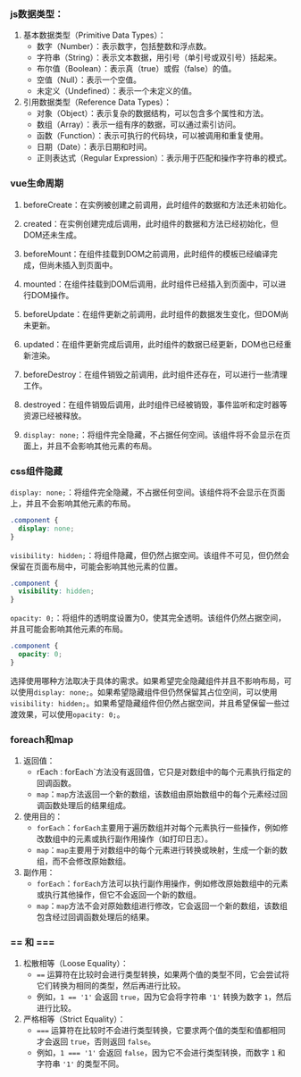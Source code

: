 ### js数据类型：

1. 基本数据类型（Primitive Data Types）：
   - 数字（Number）：表示数字，包括整数和浮点数。
   - 字符串（String）：表示文本数据，用引号（单引号或双引号）括起来。
   - 布尔值（Boolean）：表示真（true）或假（false）的值。
   - 空值（Null）：表示一个空值。
   - 未定义（Undefined）：表示一个未定义的值。
2. 引用数据类型（Reference Data Types）：
   - 对象（Object）：表示复杂的数据结构，可以包含多个属性和方法。
   - 数组（Array）：表示一组有序的数据，可以通过索引访问。
   - 函数（Function）：表示可执行的代码块，可以被调用和重复使用。
   - 日期（Date）：表示日期和时间。
   - 正则表达式（Regular Expression）：表示用于匹配和操作字符串的模式。

### vue生命周期

1. beforeCreate：在实例被创建之前调用，此时组件的数据和方法还未初始化。
2. created：在实例创建完成后调用，此时组件的数据和方法已经初始化，但DOM还未生成。
3. beforeMount：在组件挂载到DOM之前调用，此时组件的模板已经编译完成，但尚未插入到页面中。
4. mounted：在组件挂载到DOM后调用，此时组件已经插入到页面中，可以进行DOM操作。
5. beforeUpdate：在组件更新之前调用，此时组件的数据发生变化，但DOM尚未更新。
6. updated：在组件更新完成后调用，此时组件的数据已经更新，DOM也已经重新渲染。
7. beforeDestroy：在组件销毁之前调用，此时组件还存在，可以进行一些清理工作。
8. destroyed：在组件销毁后调用，此时组件已经被销毁，事件监听和定时器等资源已经被释放。

1. `display: none;`：将组件完全隐藏，不占据任何空间。该组件将不会显示在页面上，并且不会影响其他元素的布局。

### css组件隐藏

`display: none;`：将组件完全隐藏，不占据任何空间。该组件将不会显示在页面上，并且不会影响其他元素的布局。

```css
.component {
  display: none;
}
```

`visibility: hidden;`：将组件隐藏，但仍然占据空间。该组件不可见，但仍然会保留在页面布局中，可能会影响其他元素的位置。

```css
.component {
  visibility: hidden;
}
```

`opacity: 0;`：将组件的透明度设置为0，使其完全透明。该组件仍然占据空间，并且可能会影响其他元素的布局。

```css
.component {
  opacity: 0;
}
```

选择使用哪种方法取决于具体的需求。如果希望完全隐藏组件并且不影响布局，可以使用`display: none;`。如果希望隐藏组件但仍然保留其占位空间，可以使用`visibility: hidden;`。如果希望隐藏组件但仍然占据空间，并且希望保留一些过渡效果，可以使用`opacity: 0;`。

### foreach和map

1. 返回值：
   - rEach`：`forEach`方法没有返回值，它只是对数组中的每个元素执行指定的回调函数。
   - `map`：`map`方法返回一个新的数组，该数组由原始数组中的每个元素经过回调函数处理后的结果组成。
2. 使用目的：
   - `forEach`：`forEach`主要用于遍历数组并对每个元素执行一些操作，例如修改数组中的元素或执行副作用操作（如打印日志）。
   - `map`：`map`主要用于对数组中的每个元素进行转换或映射，生成一个新的数组，而不会修改原始数组。
3. 副作用：
   - `forEach`：`forEach`方法可以执行副作用操作，例如修改原始数组中的元素或执行其他操作，但它不会返回一个新的数组。
   - `map`：`map`方法不会对原始数组进行修改，它会返回一个新的数组，该数组包含经过回调函数处理后的结果。

### == 和 === 

1. 松散相等（Loose Equality）：
   - `==` 运算符在比较时会进行类型转换，如果两个值的类型不同，它会尝试将它们转换为相同的类型，然后再进行比较。
   - 例如，`1 == '1'` 会返回 `true`，因为它会将字符串 `'1'` 转换为数字 `1`，然后进行比较。
2. 严格相等（Strict Equality）：
   - `===` 运算符在比较时不会进行类型转换，它要求两个值的类型和值都相同才会返回 `true`，否则返回 `false`。
   - 例如，`1 === '1'` 会返回 `false`，因为它不会进行类型转换，而数字 `1` 和字符串 `'1'` 的类型不同。